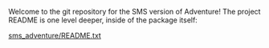 Welcome to the git repository for the SMS version of Adventure! The project README is one level deeper, inside of the package itself:

[sms_adventure/README.txt](sms_adventure/README.txt)
